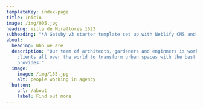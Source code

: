 ```yaml
---
templateKey: index-page
title: Inicio
image: /img/005.jpg
heading: Villa de Miraflores 1523
subheading: "*A Gatsby v3 starter template set up with Netlify CMS and Tailwind CSS."
about:
  heading: Who we are
  description: "Our team of architects, gardeners and enginners is working with
    clients all over the world to transform urban spaces with the best nature
    provides."
  image:
    image: /img/155.jpg
    alt: people working in agency
  button:
    url: /about
    label: Find out more
---
```

